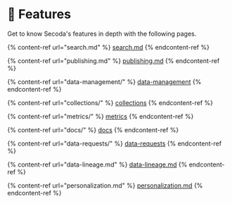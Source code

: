 # 🍒 Features

Get to know Secoda's features in depth with the following pages.&#x20;

{% content-ref url="search.md" %}
[search.md](search.md)
{% endcontent-ref %}

{% content-ref url="publishing.md" %}
[publishing.md](publishing.md)
{% endcontent-ref %}

{% content-ref url="data-management/" %}
[data-management](data-management/)
{% endcontent-ref %}

{% content-ref url="collections/" %}
[collections](collections/)
{% endcontent-ref %}

{% content-ref url="metrics/" %}
[metrics](metrics/)
{% endcontent-ref %}

{% content-ref url="docs/" %}
[docs](docs/)
{% endcontent-ref %}

{% content-ref url="data-requests/" %}
[data-requests](data-requests/)
{% endcontent-ref %}

{% content-ref url="data-lineage.md" %}
[data-lineage.md](data-lineage.md)
{% endcontent-ref %}

{% content-ref url="personalization.md" %}
[personalization.md](personalization.md)
{% endcontent-ref %}
